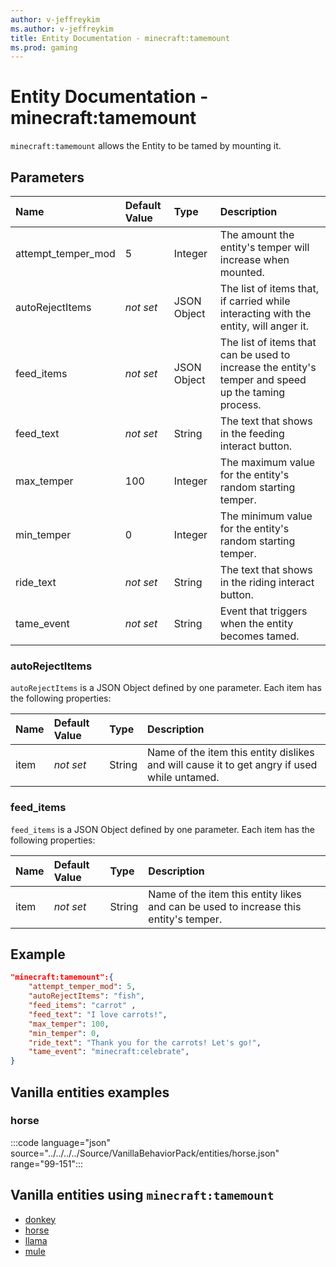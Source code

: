 ```yaml
---
author: v-jeffreykim
ms.author: v-jeffreykim
title: Entity Documentation - minecraft:tamemount
ms.prod: gaming
---
```


# Entity Documentation - minecraft:tamemount

`minecraft:tamemount` allows the Entity to be tamed by mounting it.

## Parameters

|Name |Default Value  |Type  |Description  |
|:----------|:----------|:----------|:----------|
| attempt_temper_mod| 5| Integer| The amount the entity's temper will increase when mounted. |
| autoRejectItems| *not set*| JSON Object| The list of items that, if carried while interacting with the entity, will anger it.|
| feed_items| *not set*| JSON Object| The list of items that can be used to increase the entity's temper and speed up the taming process.|
| feed_text| *not set*| String| The text that shows in the feeding interact button. |
| max_temper| 100| Integer| The maximum value for the entity's random starting temper. |
| min_temper| 0| Integer| The minimum value for the entity's random starting temper. |
| ride_text| *not set*| String| The text that shows in the riding interact button. |
| tame_event| *not set*| String| Event that triggers when the entity becomes tamed. |

### autoRejectItems

`autoRejectItems` is a JSON Object defined by one parameter. Each item has the following properties:

| Name| Default Value| Type| Description |
|:-----------|:-----------|:-----------|:-----------|
| item| *not set*| String| Name of the item this entity dislikes and will cause it to get angry if used while untamed. |

### feed_items

`feed_items` is a JSON Object defined by one parameter. Each item has the following properties:

| Name| Default Value| Type| Description |
|:-----------|:-----------|:-----------|:-----------|
| item| *not set*| String| Name of the item this entity likes and can be used to increase this entity's temper. |

## Example

```json
"minecraft:tamemount":{
    "attempt_temper_mod": 5,
    "autoRejectItems": "fish",
    "feed_items": "carrot" ,
    "feed_text": "I love carrots!",
    "max_temper": 100,
    "min_temper": 0,
    "ride_text": "Thank you for the carrots! Let's go!",
    "tame_event": "minecraft:celebrate",
}
```

## Vanilla entities examples

### horse

:::code language="json" source="../../../../Source/VanillaBehaviorPack/entities/horse.json" range="99-151":::

## Vanilla entities using `minecraft:tamemount`

- [donkey](../../../../Source/VanillaBehaviorPack_Snippets/entities/donkey.md)
- [horse](../../../../Source/VanillaBehaviorPack_Snippets/entities/horse.md)
- [llama](../../../../Source/VanillaBehaviorPack_Snippets/entities/llama.md)
- [mule](../../../../Source/VanillaBehaviorPack_Snippets/entities/mule.md)
